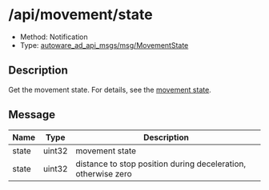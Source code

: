 # /api/movement/state

- Method: Notification
- Type: [autoware_ad_api_msgs/msg/MovementState](../types/autoware_ad_api_msgs/msg/movement_state.md)

## Description

Get the movement state. For details, see the [movement state](../features/movement-state.md).

## Message

| Name  | Type   | Description                                                   |
| ----- | ------ | ------------------------------------------------------------- |
| state | uint32 | movement state                                                |
| state | uint32 | distance to stop position during deceleration, otherwise zero |
